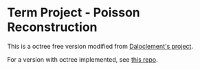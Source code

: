 # Term Project - Poisson Reconstruction

This is a octree free version modified from [Daloclement's project](https://github.com/Datoclement/PoissonSurfaceReconstruction).

For a version with octree implemented, see [this repo]().